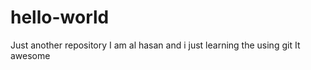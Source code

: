# hello-world
Just another repository 
I am al hasan and i just learning the using git 
It awesome 
